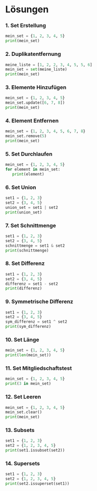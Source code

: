 # Lösungen

### 1. **Set Erstellung**
```python
mein_set = {1, 2, 3, 4, 5}
print(mein_set)
```

### 2. **Duplikatentfernung**
```python
meine_liste = [1, 2, 2, 3, 4, 5, 5, 6]
mein_set = set(meine_liste)
print(mein_set)
```

### 3. **Elemente Hinzufügen**
```python
mein_set = {1, 2, 3, 4, 5}
mein_set.update([6, 7, 8])
print(mein_set)
```

### 4. **Element Entfernen**
```python
mein_set = {1, 2, 3, 4, 5, 6, 7, 8}
mein_set.remove(5)
print(mein_set)
```

### 5. **Set Durchlaufen**
```python
mein_set = {1, 2, 3, 4, 5}
for element in mein_set:
   print(element)
```

### 6. **Set Union**
```python
set1 = {1, 2, 3}
set2 = {3, 4, 5}
union_set = set1 | set2
print(union_set)
```

### 7. **Set Schnittmenge**
```python
set1 = {1, 2, 3}
set2 = {3, 4, 5}
schnittmenge = set1 & set2
print(schnittmenge)
```

### 8. **Set Differenz**
```python
set1 = {1, 2, 3}
set2 = {3, 4, 5}
differenz = set1 - set2
print(differenz)
```

### 9. **Symmetrische Differenz**
```python
set1 = {1, 2, 3}
set2 = {3, 4, 5}
sym_differenz = set1 ^ set2
print(sym_differenz)
```

### 10. **Set Länge**
```python
mein_set = {1, 2, 3, 4, 5}
print(len(mein_set))
```

### 11. **Set Mitgliedschaftstest**
```python
mein_set = {1, 2, 3, 4, 5}
print(3 in mein_set)
```

### 12. **Set Leeren**
```python
mein_set = {1, 2, 3, 4, 5}
mein_set.clear()
print(mein_set)
```

### 13. **Subsets**
```python
set1 = {1, 2, 3}
set2 = {1, 2, 3, 4, 5}
print(set1.issubset(set2))
```

### 14. **Supersets**
```python
set1 = {1, 2, 3}
set2 = {1, 2, 3, 4, 5}
print(set2.issuperset(set1))
```

    